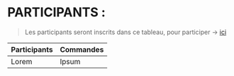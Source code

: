 # PARTICIPANTS : 

> Les participants seront inscrits dans ce tableau, pour participer → [ici](https://discord.com/channels/757277123907158146/791723511432609812/805838970504085586)

| Participants | Commandes |
| --- | --- |
| Lorem | Ipsum |
